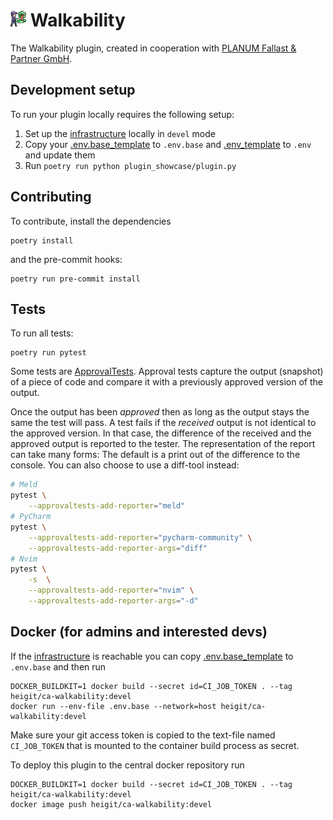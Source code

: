 # <img src="doc/icon.png" width="5%"> Walkability

The Walkability plugin, created in cooperation with [PLANUM Fallast & Partner GmbH](https://planum.co.at).

## Development setup

To run your plugin locally requires the following setup:

1. Set up the [infrastructure](https://gitlab.heigit.org/climate-action/infrastructure) locally in `devel` mode
2. Copy your [.env.base_template](.env.base_template) to `.env.base` and [.env_template](.env_template) to `.env` and
   update them
3. Run `poetry run python plugin_showcase/plugin.py`

## Contributing

To contribute, install the dependencies

```shell
poetry install
```

and the pre-commit hooks:

```shell
poetry run pre-commit install
```

## Tests

To run all tests:

```shell
poetry run pytest
```

Some tests are [ApprovalTests](https://github.com/approvals/approvaltests.Python).
Approval tests capture the output (snapshot) of a piece of code and compare it
with a previously approved version of the output.

Once the output has been *approved* then as long as the output stays the same
the test will pass. A test fails if the *received* output is not identical to
the approved version. In that case, the difference of the received and the
approved output is reported to the tester. The representation of the report can
take many forms: The default is a print out of the difference to the console. You can also choose to use a diff-tool
instead:

```bash
# Meld
pytest \
    --approvaltests-add-reporter="meld"
# PyCharm
pytest \
    --approvaltests-add-reporter="pycharm-community" \
    --approvaltests-add-reporter-args="diff"
# Nvim
pytest \
    -s  \
    --approvaltests-add-reporter="nvim" \
    --approvaltests-add-reporter-args="-d"
```

## Docker (for admins and interested devs)

If the [infrastructure](https://gitlab.heigit.org/climate-action/infrastructure) is reachable you can
copy [.env.base_template](.env.base_template) to `.env.base` and then run

```shell
DOCKER_BUILDKIT=1 docker build --secret id=CI_JOB_TOKEN . --tag heigit/ca-walkability:devel
docker run --env-file .env.base --network=host heigit/ca-walkability:devel
```

Make sure your git access token is copied to the text-file named `CI_JOB_TOKEN` that is mounted to the container build
process as secret.

To deploy this plugin to the central docker repository run

```shell
DOCKER_BUILDKIT=1 docker build --secret id=CI_JOB_TOKEN . --tag heigit/ca-walkability:devel
docker image push heigit/ca-walkability:devel
```

